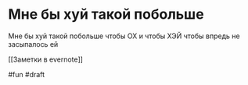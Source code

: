 # Мне бы хуй такой побольше

Мне бы хуй такой побольше
чтобы ОХ и чтобы ХЭЙ
чтобы впредь не засыпалось
ей

[[Заметки в evernote]]

#fun
#draft